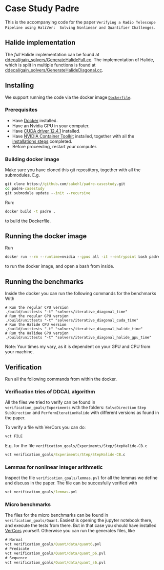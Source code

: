 # Case Study Padre
This is the accompanying code for the paper `Verifying a Radio Telescope Pipeline using HaliVer:  Solving Nonlinear and Quantifier Challenges`.

## Halide implementation
The _full_ Halide implementation can be found at [ddecal/gain_solvers/GenerateHalideFull.cc](ddecal/gain_solvers/GenerateHalideFull.cc).
The implementation of Halide, which is split in multiple functions is found at [ddecal/gain_solvers/GenerateHalideDiagonal.cc](ddecal/gain_solvers/GenerateHalideDiagonal.cc).

## Installing
We support running the code via the docker image [`Dockerfile`](Dockerfile). 

### Prerequisites
* Have [Docker](https://www.docker.com/) installed.
* Have an Nvidia GPU in your computer.
* Have [CUDA driver 12.4.1](https://developer.nvidia.com/cuda-12-4-1-download-archive) installed.
* Have [NVIDIA Container Toolkit](https://github.com/NVIDIA/nvidia-container-toolkit) installed, together with all the [installations steps](https://docs.nvidia.com/datacenter/cloud-native/container-toolkit/latest/install-guide.html) completed.
* Before proceeding, restart your computer.


### Building docker image
Make sure you have cloned this git repostitory, together with all the submodules.
E.g.
```cmd
git clone https://github.com/sakehl/padre-casestudy.git
cd padre-casestudy
git submodule update --init --recursive
```

Run:
```cmd
docker build -t padre .
```
to build the Dockerfile.

## Running the docker image
Run
```cmd
docker run --rm --runtime=nvidia --gpus all -it --entrypoint bash padre
```
to run the docker image, and open a bash from inside.

## Running the benchmarks
Inside the docker you can run the following commands for the benchmarks
With
```
# Run the regular CPU version
./build/unittests "-t" "solvers/iterative_diagonal_time"
# Run the regular GPU version
./build/unittests "-t" "solvers/iterative_diagonal_cuda_time"
# Run the Halide CPU version
./build/unittests "-t" "solvers/iterative_diagonal_halide_time"
# Run the Halidee GPU version
./build/unittests "-t" "solvers/iterative_diagonal_halide_gpu_time"
```

Note: Your times my vary, as it is dependent on your GPU and CPU from your machine.


## Verification
Run all the following commands from within the docker.

### Verification tries of DDCAL algorithm
All the files we tried to verify can be found in `verification_goals/Experiments` with the folders:
`SolveDirection` `Step` `SubDirection` and `PerformIterationHalide` with different versions as found in the paper.

To verify a file with VerCors you can do:
```cmd
vct FILE
```
E.g. for the file `verification_goals/Experiments/Step/StepHalide-CB.c`
```cmd
vct verification_goals/Experiments/Step/StepHalide-CB.c
```

### Lemmas for nonlinear integer arithmetic  
Inspect the file `verification_goals/lemmas.pvl` for all the lemmas we define and discuss in the paper.
The file can be succesfully verified with
```cmd
vct verification_goals/lemmas.pvl 
```

### Micro benchmarks
The files for the micro benchmarks can be found in `verification_goals/Quant`. Easiest is opening the jupyter notebook there, and execute the tests from there. But in that case you should have installed [VerCors](https://github.com/utwente-fmt/vercors) yourself.
Otherwise you can run the generates files, like 
```cmd
# Normal
vct verification_goals/Quant/data/quant6.pvl
# Predicate
vct verification_goals/Quant/data/quant_p6.pvl
# Sequence
vct verification_goals/Quant/data/quant_s6.pvl
```
